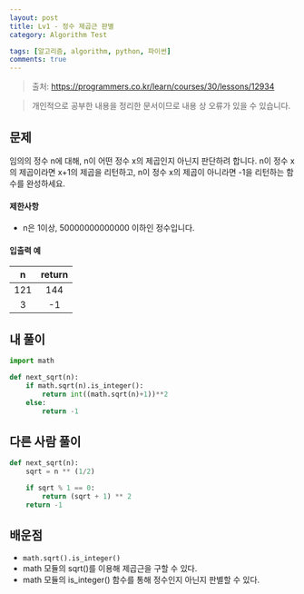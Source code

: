 ```yaml
---
layout: post
title: Lv1 - 정수 제곱근 판별
category: Algorithm Test

tags: [알고리즘, algorithm, python, 파이썬]
comments: true
---
```

> 출처: https://programmers.co.kr/learn/courses/30/lessons/12934

> 개인적으로 공부한 내용을 정리한 문서이므로 내용 상 오류가 있을 수 있습니다.

## 문제
임의의 정수 n에 대해, n이 어떤 정수 x의 제곱인지 아닌지 판단하려 합니다.
n이 정수 x의 제곱이라면 x+1의 제곱을 리턴하고, n이 정수 x의 제곱이 아니라면 -1을 리턴하는 함수를 완성하세요.


#### 제한사항
- n은 1이상, 50000000000000 이하인 정수입니다.


#### 입출력 예

n | return
:---------:  | :-----------:
121 | 144
3 | -1

## 내 풀이
```python
import math

def next_sqrt(n):
    if math.sqrt(n).is_integer():
        return int((math.sqrt(n)+1))**2
    else:
        return -1
```

## 다른 사람 풀이
```python
def next_sqrt(n):
    sqrt = n ** (1/2)

    if sqrt % 1 == 0:
        return (sqrt + 1) ** 2
    return -1
```

## 배운점
- `math.sqrt().is_integer()`
- math 모듈의 sqrt()를 이용해 제곱근을 구할 수 있다.
- math 모듈의 is_integer() 함수를 통해 정수인지 아닌지 판별할 수 있다.